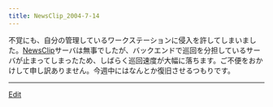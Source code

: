 ```yaml
---
title: NewsClip_2004-7-14
---
```

不覚にも、自分の管理しているワークステーションに侵入を許してしまいました。[NewsClip](/NewsClip)サーバは無事でしたが、バックエンドで巡回を分担しているサーバが止まってしまったため、しばらく巡回速度が大幅に落ちます。ご不便をおかけして申し訳ありません。今週中にはなんとか復旧させるつもりです。

<!--  -->
----

[Edit](https://github.com/vitroid/vitroid.github.io/edit/master/MD/NewsClip_2004-7-14.md)

